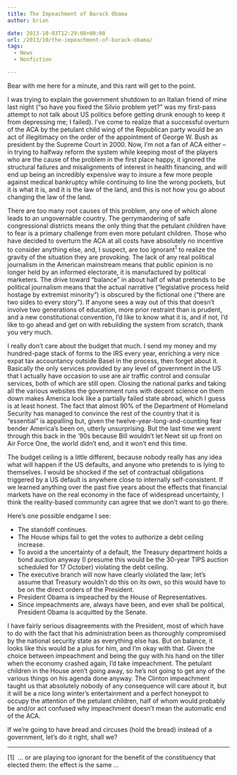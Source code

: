 ```yaml
---
title: The Impeachment of Barack Obama
author: brian

date: 2013-10-03T12:29:08+00:00
url: /2013/10/the-impeachment-of-barack-obama/
tags:
  - News
  - Nonfiction

---
```

Bear with me here for a minute, and this rant will get to the point.

I was trying to explain the government shutdown to an Italian friend of mine last night (&#8220;so have you fixed the Silvio problem yet?&#8221; was my first-pass attempt to not talk about US politics before getting drunk enough to keep it from depressing me; I failed). I&#8217;ve come to realize that a successful overturn of the ACA by the petulant child wing of the Republican party would be an act of illegitimacy on the order of the appointment of George W. Bush as president by the Supreme Court in 2000. <!--more-->Now, I&#8217;m not a fan of ACA either – in trying to halfway reform the system while keeping most of the players who are the cause of the problem in the first place happy, it ignored the structural failures and misalignments of interest in health financing, and will end up being an incredibly expensive way to insure a few more people against medical bankruptcy while continuing to line the wrong pockets, but it is what it is, and it is the law of the land, and this is not how you go about changing the law of the land.

There are too many root causes of this problem, any one of which alone leads to an ungovernable country. The gerrymandering of safe congressional districts means the only thing that the petulant children have to fear is a primary challenge from even more petulant children. Those who have decided to overturn the ACA at all costs have absolutely no incentive to consider anything else, and, I suspect, are too ignorant<sup>1</sup> to realize the gravity of the situation they are provoking. The lack of any real political journalism in the American mainstream means that public opinion is no longer held by an informed electorate, it is manufactured by political marketers. The drive toward &#8220;balance&#8221; in about half of what pretends to be political journalism means that the actual narrative (&#8220;legislative process held hostage by extremist minority&#8221;) is obscured by the fictional one (&#8220;there are two sides to every story&#8221;). If anyone sees a way out of this that doesn&#8217;t involve two generations of education, more prior restraint than is prudent, and a new constitutional convention, I&#8217;d like to know what it is, and if not, I&#8217;d like to go ahead and get on with rebuilding the system from scratch, thank you very much.

I really don&#8217;t care about the budget that much. I send my money and my hundred-page stack of forms to the IRS every year, enriching a very nice expat tax accountancy outside Basel in the process, then forget about it. Basically the only services provided by any level of government in the US that I actually have occasion to use are air traffic control and consular services, both of which are still open. Closing the national parks and taking all the various websites the government runs with decent science on them down makes America look like a partially failed state abroad, which I guess is at least honest. The fact that almost 90% of the Department of Homeland Security has managed to convince the rest of the country that it is &#8220;essential&#8221; is appalling but, given the twelve-year-long-and-counting fear bender America&#8217;s been on, utterly unsurprising. But the last time we went through this back in the &#8217;90s because Bill wouldn&#8217;t let Newt sit up front on Air Force One, the world didn&#8217;t end, and it won&#8217;t end this time.

The budget ceiling is a little different, because nobody really has any idea what will happen if the US defaults, and anyone who pretends to is lying to themselves. I would be shocked if the set of contractual obligations triggered by a US default is anywhere close to internally self-consistent. If we learned anything over the past five years about the effects that financial markets have on the real economy in the face of widespread uncertainty, I think the reality-based community can agree that we don&#8217;t want to go there.

Here&#8217;s one possible endgame I see:

  * The standoff continues.
  * The House whips fail to get the votes to authorize a debt ceiling increase.
  * To avoid a the uncertainty of a default, the Treasury department holds a bond auction anyway (I presume this would be the 30-year TIPS auction scheduled for 17 October) violating the debt ceiling.
  * The executive branch will now have clearly violated the law; let&#8217;s assume that Treasury wouldn&#8217;t do this on its own, so this would have to be on the direct orders of the President.
  * President Obama is impeached by the House of Representatives.
  * Since impeachments are, always have been, and ever shall be political, President Obama is acquitted by the Senate.

I have fairly serious disagreements with the President, most of which have to do with the fact that his administration been as thoroughly compromised by the national security state as everything else has. But on balance, it looks like this would be a plus for him, and I&#8217;m okay with that. Given the choice between impeachment and being the guy with his hand on the tiller when the economy crashed again, I&#8217;d take impeachment. The petulant children in the House aren&#8217;t going away, so he&#8217;s not going to get any of the various things on his agenda done anyway. The Clinton impeachment taught us that absolutely nobody of any consequence will care about it, but it will be a nice long winter&#8217;s entertainment and a perfect honeypot to occupy the attention of the petulant children, half of whom would probably be and/or act confused why impeachment doesn&#8217;t mean the automatic end of the ACA.

If we&#8217;re going to have bread and circuses (hold the bread) instead of a government, let&#8217;s do it right, shall we?

* * *

[1]  &#8230; or are playing too ignorant for the benefit of the constituency that elected them: the effect is the same &#8230;